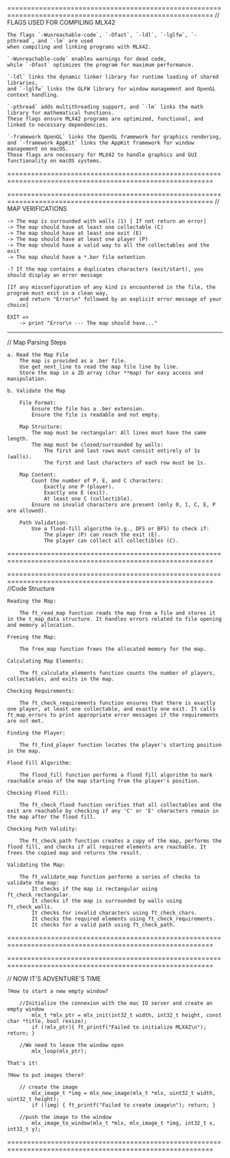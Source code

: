 
==========================================================================================================
// FLAGS USED FOR COMPILING MLX42

	The flags `-Wunreachable-code`, `-Ofast`, `-ldl`, `-lglfw`, `-pthread`, and `-lm` are used
	when compiling and linking programs with MLX42.

	`-Wunreachable-code` enables warnings for dead code,
	while `-Ofast` optimizes the program for maximum performance.

	`-ldl` links the dynamic linker library for runtime loading of shared libraries,
	and `-lglfw` links the GLFW library for window management and OpenGL context handling.

	`-pthread` adds multithreading support, and `-lm` links the math library for mathematical functions.
	These flags ensure MLX42 programs are optimized, functional, and linked to necessary dependencies.

	`-framework OpenGL` links the OpenGL framework for graphics rendering,
	and `-framework AppKit` links the AppKit framework for window management on macOS.
	These flags are necessary for MLX42 to handle graphics and GUI functionality on macOS systems.

==========================================================================================================

==========================================================================================================
// MAP VERIFICATIONS

	-> The map is surrounded with walls (1) [ If not return an error]
	-> The map should have at least one collectable (C)
	-> The map should have at least one exit (E)
	-> The map should have at least one player (P)
	-> The map should have a valid way to all the collectables and the exit
	-> The map should have a *.ber file extention

	-? If the map contains a duplicates characters (exit/start), you should display an error message

	[If any misconfiguration of any kind is encountered in the file, the program must exit in a clean way,
		and return "Error\n" followed by an explicit error message of your choice]

	EXIT =>
		-> print "Error\n --- The map should have..."

----------------------------------------------------------------------------------------------------------
// Map Parsing Steps

	a. Read the Map File
		The map is provided as a .ber file.
		Use get_next_line to read the map file line by line.
		Store the map in a 2D array (char **map) for easy access and manipulation.

	b. Validate the Map

		File Format:
			Ensure the file has a .ber extension.
			Ensure the file is readable and not empty.

		Map Structure:
			The map must be rectangular: All lines must have the same length.
			The map must be closed/surrounded by walls:
				The first and last rows must consist entirely of 1s (walls).
				The first and last characters of each row must be 1s.

		Map Content:
			Count the number of P, E, and C characters:
				Exactly one P (player).
				Exactly one E (exit).
				At least one C (collectible).
			Ensure no invalid characters are present (only 0, 1, C, E, P are allowed).

		Path Validation:
			Use a flood-fill algorithm (e.g., DFS or BFS) to check if:
				The player (P) can reach the exit (E).
				The player can collect all collectibles (C).


==========================================================================================================


==========================================================================================================
//Code Structure

	Reading the Map:

		The ft_read_map function reads the map from a file and stores it in the t_map_data structure. It handles errors related to file opening and memory allocation.

	Freeing the Map:

		The free_map function frees the allocated memory for the map.

	Calculating Map Elements:

		The ft_calculate_elements function counts the number of players, collectables, and exits in the map.

	Checking Requirements:

		The ft_check_requirements function ensures that there is exactly one player, at least one collectable, and exactly one exit. It calls ft_map_errors to print appropriate error messages if the requirements are not met.

	Finding the Player:

		The ft_find_player function locates the player's starting position in the map.

	Flood Fill Algorithm:

		The flood_fill function performs a flood fill algorithm to mark reachable areas of the map starting from the player's position.

	Checking Flood Fill:

		The ft_check_flood function verifies that all collectables and the exit are reachable by checking if any 'C' or 'E' characters remain in the map after the flood fill.

	Checking Path Validity:

		The ft_check_path function creates a copy of the map, performs the flood fill, and checks if all required elements are reachable. It frees the copied map and returns the result.

	Validating the Map:

		The ft_validate_map function performs a series of checks to validate the map:
			It checks if the map is rectangular using ft_check_rectangular.
			It checks if the map is surrounded by walls using ft_check_walls.
			It checks for invalid characters using ft_check_chars.
			It checks the required elements using ft_check_requirements.
			It checks for a valid path using ft_check_path.
==========================================================================================================


==========================================================================================================

// NOW IT'S ADVENTURE'S TIME

	?How to start a new empty window?

		//Initialize the connexion with the mac IO server and create an empty window
			mlx_t *mlx_ptr = mlx_init(int32_t width, int32_t height, const char *title, bool resize);
			if (!mlx_ptr){ ft_printf("Failed to initialize MLX42\n"); return; }

		//We need to leave the window open
			mlx_loop(mlx_ptr);

	That's it!

	?How to put images there?

		// create the image
			mlx_image_t *img = mlx_new_image(mlx_t *mlx, uint32_t width, uint32_t height);
			if (!img) { ft_printf("Failed to create image\n"); return; }

		//push the image to the window
			mlx_image_to_window(mlx_t *mlx, mlx_image_t *img, int32_t x, int32_t y);

==========================================================================================================
